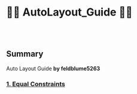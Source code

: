 # 📏📐 AutoLayout_Guide 📏📐
<br></br>
## Summary
Auto Layout Guide **by feldblume5263**

### [1. Equal Constraints](https://hasensprung.tistory.com/99)


